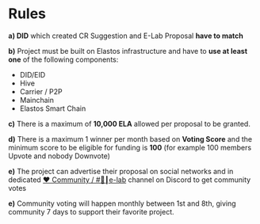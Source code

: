 # Rules

**a) DID** which created CR Suggestion and E-Lab Proposal **have to match**

**b)** Project must be built on Elastos infrastructure and have to **use at least one** of the following components:

* DID/EID
* Hive
* Carrier / P2P
* Mainchain
* Elastos Smart Chain

**c)** There is a maximum of **10,000 ELA** allowed per proposal to be granted.

**d)** There is a maximum 1 winner per month based on **Voting Score** and the minimum score to be eligible for funding is **100** (for example 100 members Upvote and nobody Downvote)

**e)** The project can advertise their proposal on social networks and in dedicated [❤ Community / #🥼┃e-lab](https://discord.gg/pnwm6equkt) channel on Discord to get community votes

**e)** Community voting will happen monthly between 1st and 8th, giving community 7 days to support their favorite project.

